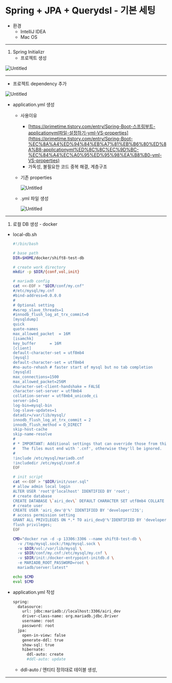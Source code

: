 # Spring + JPA + Querydsl - 기본 세팅

- 환경
    - IntelliJ IDEA
    - Mac OS

---

1. Spring Initializr
    - 프로젝트 생성

![Untitled](Spring%20+%20JPA%20+%20Querydsl%20-%20%E1%84%80%E1%85%B5%E1%84%87%E1%85%A9%E1%86%AB%20%E1%84%89%E1%85%A6%E1%84%90%E1%85%B5%E1%86%BC%2083d2d172b5d5482aa6a5d70fe7262255/Untitled.png)

---

- 프로젝트 dependency 추가

![Untitled](Spring%20+%20JPA%20+%20Querydsl%20-%20%E1%84%80%E1%85%B5%E1%84%87%E1%85%A9%E1%86%AB%20%E1%84%89%E1%85%A6%E1%84%90%E1%85%B5%E1%86%BC%2083d2d172b5d5482aa6a5d70fe7262255/Untitled%201.png)

- application.yml 생성
    - 사용이유
        - [https://primetime.tistory.com/entry/Spring-Boot-스프링부트-applicationyml파일-설정하기-yml-VS-properties](https://primetime.tistory.com/entry/Spring-Boot-%EC%8A%A4%ED%94%84%EB%A7%81%EB%B6%80%ED%8A%B8-applicationyml%ED%8C%8C%EC%9D%BC-%EC%84%A4%EC%A0%95%ED%95%98%EA%B8%B0-yml-VS-properties)
        - 가독성, 불필요한 코드 중복 해결, 계층구조
    - 기존 properties
        
        ![Untitled](Spring%20+%20JPA%20+%20Querydsl%20-%20%E1%84%80%E1%85%B5%E1%84%87%E1%85%A9%E1%86%AB%20%E1%84%89%E1%85%A6%E1%84%90%E1%85%B5%E1%86%BC%2083d2d172b5d5482aa6a5d70fe7262255/Untitled%202.png)
        
    - .yml 파일 생성
        
        ![Untitled](Spring%20+%20JPA%20+%20Querydsl%20-%20%E1%84%80%E1%85%B5%E1%84%87%E1%85%A9%E1%86%AB%20%E1%84%89%E1%85%A6%E1%84%90%E1%85%B5%E1%86%BC%2083d2d172b5d5482aa6a5d70fe7262255/Untitled%203.png)
        

---

1.  로컬 DB 생성 - docker
- local-db.sh
    
    ```bash
    #!/bin/bash
    
    # base path
    DIR=$HOME/docker/shift8-test-db
    
    # create work directory
    mkdir -p $DIR/{conf,vol,init}
    
    # mariadb config
    cat <<-EOF > "$DIR/conf/my.cnf"
    #/etc/mysql/my.cnf
    #bind-address=0.0.0.0
    #
    # Optional setting
    #wsrep_slave_threads=1
    #innodb_flush_log_at_trx_commit=0
    [mysqldump]
    quick
    quote-names
    max_allowed_packet	= 16M
    [isamchk]
    key_buffer		= 16M
    [client]
    default-character-set = utf8mb4
    [mysql]
    default-character-set = utf8mb4
    #no-auto-rehash	# faster start of mysql but no tab completion
    [mysqld]
    max_connections=1500
    max_allowed_packet=256M
    character-set-client-handshake = FALSE
    character-set-server = utf8mb4
    collation-server = utf8mb4_unicode_ci
    server-id=1
    log-bin=mysql-bin
    log-slave-updates=1
    datadir=/var/lib/mysql/
    innodb_flush_log_at_trx_commit = 2
    innodb_flush_method = O_DIRECT
    skip-host-cache
    skip-name-resolve
    #
    # * IMPORTANT: Additional settings that can override those from this file!
    #   The files must end with '.cnf', otherwise they'll be ignored.
    #
    !include /etc/mysql/mariadb.cnf
    !includedir /etc/mysql/conf.d
    EOF
    
    # init script
    cat <<-EOF > "$DIR/init/user.sql"
    # allow admin local login
    ALTER USER 'root'@'localhost' IDENTIFIED BY 'root';
    # create database
    CREATE DATABASE \`airi_dev\` DEFAULT CHARACTER SET utf8mb4 COLLATE utf8mb4_unicode_ci;
    # create user
    CREATE USER 'airi_dev'@'%' IDENTIFIED BY 'developer!23$';
    # access permission setting
    GRANT ALL PRIVILEGES ON *.* TO airi_dev@'%'IDENTIFIED BY 'developer!23$';
    flush privileges;
    EOF
    
    CMD="docker run -d -p 13306:3306 --name shift8-test-db \
      -v /tmp/mysql.sock:/tmp/mysql.sock \
      -v $DIR/vol:/var/lib/mysql \
      -v $DIR/conf/my.cnf:/etc/mysql/my.cnf \
      -v $DIR/init:/docker-entrypoint-initdb.d \
      -e MARIADB_ROOT_PASSWORD=root \
      mariadb/server:latest"
    
    echo $CMD
    eval $CMD
    ```
    
- application.yml 작성
    
    ```bash
    spring:
      datasource:
        url: jdbc:mariadb://localhost:3306/airi_dev
        driver-class-name: org.mariadb.jdbc.Driver
        username: root
        password: root
      jpa:
        open-in-view: false
        generate-ddl: true
        show-sql: true
        hibernate:
          ddl-auto: create
          #ddl-auto: update
    ```
    
    - ddl-auto / 엔티티 정의대로 테이블 생성,

---